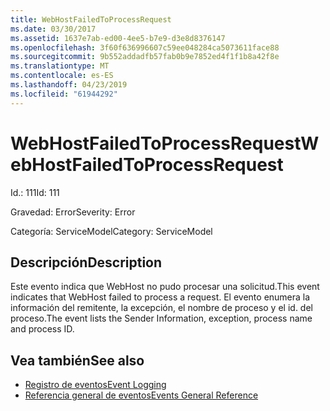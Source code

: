 ```yaml
---
title: WebHostFailedToProcessRequest
ms.date: 03/30/2017
ms.assetid: 1637e7ab-ed00-4ee5-b7e9-d3e8d8376147
ms.openlocfilehash: 3f60f636996607c59ee048284ca5073611face88
ms.sourcegitcommit: 9b552addadfb57fab0b9e7852ed4f1f1b8a42f8e
ms.translationtype: MT
ms.contentlocale: es-ES
ms.lasthandoff: 04/23/2019
ms.locfileid: "61944292"
---
```

# <a name="webhostfailedtoprocessrequest"></a><span data-ttu-id="918ff-102">WebHostFailedToProcessRequest</span><span class="sxs-lookup"><span data-stu-id="918ff-102">WebHostFailedToProcessRequest</span></span>
<span data-ttu-id="918ff-103">Id.: 111</span><span class="sxs-lookup"><span data-stu-id="918ff-103">Id: 111</span></span>  
  
 <span data-ttu-id="918ff-104">Gravedad: Error</span><span class="sxs-lookup"><span data-stu-id="918ff-104">Severity: Error</span></span>  
  
 <span data-ttu-id="918ff-105">Categoría: ServiceModel</span><span class="sxs-lookup"><span data-stu-id="918ff-105">Category: ServiceModel</span></span>  
  
## <a name="description"></a><span data-ttu-id="918ff-106">Descripción</span><span class="sxs-lookup"><span data-stu-id="918ff-106">Description</span></span>  
 <span data-ttu-id="918ff-107">Este evento indica que WebHost no pudo procesar una solicitud.</span><span class="sxs-lookup"><span data-stu-id="918ff-107">This event indicates that WebHost failed to process a request.</span></span> <span data-ttu-id="918ff-108">El evento enumera la información del remitente, la excepción, el nombre de proceso y el id. del proceso.</span><span class="sxs-lookup"><span data-stu-id="918ff-108">The event lists the Sender Information, exception, process name and process ID.</span></span>  
  
## <a name="see-also"></a><span data-ttu-id="918ff-109">Vea también</span><span class="sxs-lookup"><span data-stu-id="918ff-109">See also</span></span>

- [<span data-ttu-id="918ff-110">Registro de eventos</span><span class="sxs-lookup"><span data-stu-id="918ff-110">Event Logging</span></span>](../../../../../docs/framework/wcf/diagnostics/event-logging/index.md)
- [<span data-ttu-id="918ff-111">Referencia general de eventos</span><span class="sxs-lookup"><span data-stu-id="918ff-111">Events General Reference</span></span>](../../../../../docs/framework/wcf/diagnostics/event-logging/events-general-reference.md)
